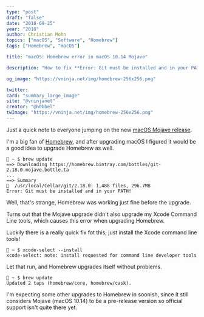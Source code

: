 ```yaml
---
type: "post"
draft: "false"
date: "2018-09-25"
year: "2018"
author: Christian Mohn
topics: ["macOS", "Software", "Homebrew"]
tags: ["Homebrew", "macOS"]

title: "macOS: Homebrew error in macOS 10.14 Mojave"

description: "How to fix **Error: Git must be installed and in your PATH!** with Homebrew in macOS 10.14 Mojave"

og_image: "https://vninja.net/img/homebrew-256x256.png"

twitter:
card: "summary_large_image"
site: "@vninjanet"
creator: "@h0bbel" 
twImage: "https://vninja.net/img/homebrew-256x256.png"
---
```

Just a quick note to everyone jumping on the new [macOS Mojave release](https://www.apple.com/lae/macos/mojave/). 

I'm a big fan of [Homebrew](https://brew.sh), and after upgrading macOS I figured it would be a good idea to upgrade Homebrew as well.

```
 ~ $ brew update
==> Downloading https://homebrew.bintray.com/bottles/git-2.18.0.mojave.bottle.ta
...
==> Summary
🍺  /usr/local/Cellar/git/2.18.0: 1,488 files, 296.7MB
Error: Git must be installed and in your PATH!
```

Well, that's strange, Homebrew was working just fine before the upgrade. 

Turns out that the Mojave upgrade didn't also upgrade my Xcode Command Line tools, which causes this error when upgrading Homebrew. 

Luckily there is a really quick fix fot this; just install the Xcode command line tools!

```
 ~ $ xcode-select --install
xcode-select: note: install requested for command line developer tools
```

Let that run, and Homebrew upgrades itself without problems.

```
 ~ $ brew update
Updated 2 taps (homebrew/core, homebrew/cask).
```

I'm expecting some other upgrades to Homebrew in soonish, since it still considers Mojave (macOS 10.14) to be a pre-release version so official support isn't quite there yet.